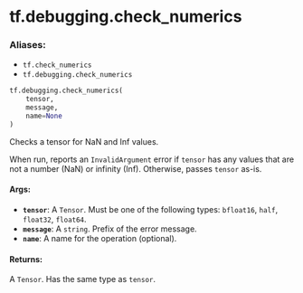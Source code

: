 <div itemscope itemtype="http://developers.google.com/ReferenceObject">
<meta itemprop="name" content="tf.debugging.check_numerics" />
<meta itemprop="path" content="Stable" />
</div>

# tf.debugging.check_numerics

### Aliases:

* `tf.check_numerics`
* `tf.debugging.check_numerics`

``` python
tf.debugging.check_numerics(
    tensor,
    message,
    name=None
)
```

Checks a tensor for NaN and Inf values.

When run, reports an `InvalidArgument` error if `tensor` has any values
that are not a number (NaN) or infinity (Inf). Otherwise, passes `tensor` as-is.

#### Args:

* <b>`tensor`</b>: A `Tensor`. Must be one of the following types: `bfloat16`, `half`, `float32`, `float64`.
* <b>`message`</b>: A `string`. Prefix of the error message.
* <b>`name`</b>: A name for the operation (optional).


#### Returns:

A `Tensor`. Has the same type as `tensor`.